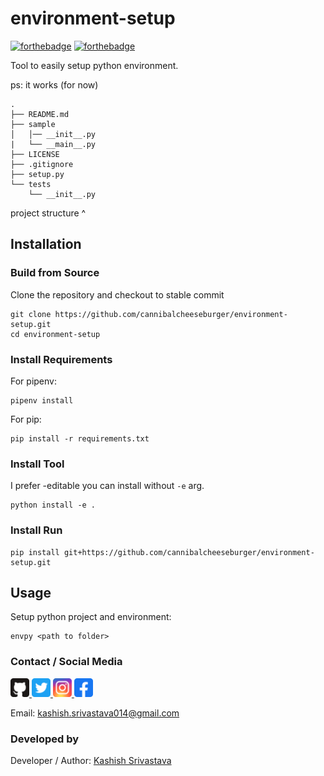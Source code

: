 
# environment-setup

[![forthebadge](https://forthebadge.com/images/badges/built-with-love.svg)](https://forthebadge.com)
[![forthebadge](https://forthebadge.com/images/badges/made-with-python.svg)](https://forthebadge.com)

Tool to easily setup python environment. 

ps: it works (for now)

```
.
├── README.md
├── sample
│   │── __init__.py
|   └── __main__.py
├── LICENSE
├── .gitignore
├── setup.py
└── tests
    └── __init__.py
```
project structure ^

## Installation

### Build from Source

Clone the repository and checkout to stable commit

```
git clone https://github.com/cannibalcheeseburger/environment-setup.git
cd environment-setup
```

### Install Requirements

For pipenv:
```
pipenv install
```
For pip:
```
pip install -r requirements.txt
```

### Install Tool

I prefer -editable you can install without `-e` arg.

```
python install -e .
```
### Install Run

```
pip install git+https://github.com/cannibalcheeseburger/environment-setup.git
```

## Usage

Setup python project and environment:

```
envpy <path to folder>
```


### Contact / Social Media

<a href = "https://www.github.com/cannibalcheeseburger/">
    <img src = "https://raw.githubusercontent.com/edent/SuperTinyIcons/master/images/svg/github.svg"  width="30" height="30">
</a>
 
<a href = "https://www.twitter.com/cannibalcheese/">
    <img src = "https://raw.githubusercontent.com/edent/SuperTinyIcons/master/images/svg/twitter.svg"  width="30" height="30">
</a>

<a href = "https://www.instagram.com/cannibalcheeseburger/">
    <img src = "https://raw.githubusercontent.com/edent/SuperTinyIcons/master/images/svg/instagram.svg"  width="30" height="30">
</a>

<a href = "https://www.facebook.com/kashish.srivastava.351/">
    <img src = "https://raw.githubusercontent.com/edent/SuperTinyIcons/master/images/svg/facebook.svg"  width="30" height="30">
</a>

Email: kashish.srivastava014@gmail.com
### Developed by

Developer / Author: [Kashish Srivastava](https://github.com/cannibalcheeseburger/)


